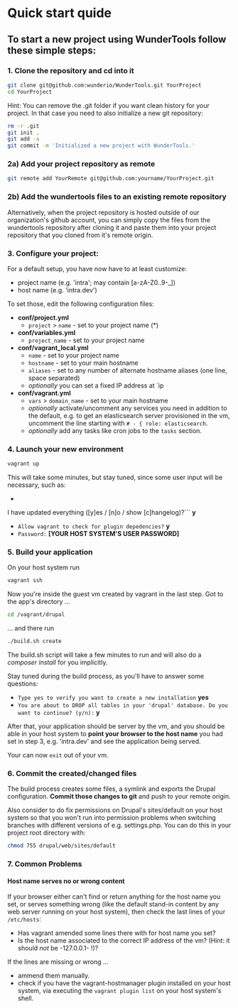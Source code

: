 # Quick start quide

## To start a new project using WunderTools follow these simple steps:  

### 1. Clone the repository and cd into it

```bash
git clone git@github.com:wunderio/WunderTools.git YourProject
cd YourProject
```

  Hint: You can remove the .git folder if you want clean history for your project.
  In that case you need to also initialize a new git repository:
  
```bash
rm -r .git
git init .
git add -a
git commit -m 'Initialized a new project with WunderTools.'
```  

### 2a) Add your project repository as remote

```bash
git remote add YourRemote git@github.com:yourname/YourProject.git
```  

### 2b) Add the wundertools files to an existing remote repository

Alternatively, when the project repository is hosted outside of our organization's github account, you can simply copy the files from the wundertools repository after cloning it and paste them into your project repository that you cloned from it's remote origin.

### 3. Configure your project:

For a default setup, you have now have to at least customize:

 - project name (e.g. 'intra'; may contain [a-zA-Z0..9-_])
 - host name (e.g. 'intra.dev')

To set those, edit the following configuration files:

  - **conf/project.yml**
    - `project` > `name` - set to your project name (*)
  - **conf/variables.yml**
    - `project_name` - set to your project name
  - **conf/vagrant_local.yml**
    - `name` - set to your project name
    - `hostname` - set to your main hostname
    - `aliases` - set to any number of alternate hostname aliases (one line, space separated)
    - _optionally_ you can set a fixed IP address at `ip
  - **conf/vagrant.yml**
    - `vars` > `domain_name` - set to your main hostname
    - _optionally_ activate/uncomment any services you need in addition to the default, e.g.
	  to get an elasticsearch server provisioned in the vm,
      uncomment the line starting with `# - { role: elasticsearch`.
    - _optionally_ add any tasks like cron jobs to the `tasks` section.

### 4. Launch your new environment

```bash
vagrant up
```
This will take some minutes, but stay tuned, since some user input will be necessary, such as:

- ```Build.sh version has been updated. [...]
I have updated everything ([y]es / [n]o / show [c]hangelog)?``` 
**y**
- `Allow vagrant to check for plugin depedencies?` 
**y**
- `Password:`
**[YOUR HOST SYSTEM'S USER PASSWORD]**

### 5. Build your application

On your host system run 

```bash
vagrant ssh
```

Now you're inside the guest vm created by vagrant in the last step.
Got to the app's directory …

```bash
cd /vagrant/drupal
```

… and there run

```bash
./build.sh create
```

The build.sh script will take a few minutes to run and will also do a _composer install_ for you implicitly.

Stay tuned during the build process, as you'll have to answer some questions:

* `Type yes to verify you want to create a new installation`
**yes**
* `You are about to DROP all tables in your 'drupal' database. Do you want to continue? (y/n):`
**y**

After that, your application should be server by the vm, and you should be able in your host system to **point your browser to the host name** you had set in step 3, e.g. 'intra.dev' and see the application being served.

Your can now `exit` out of your vm.

### 6. Commit the created/changed files

The build process creates some files, a symlink and exports the Drupal configuration. **Commit those changes to git** and push to your remote origin.

Also consider to do fix permissions on Drupal's sites/default on your host system so that you won't run into permission problems when switching branches with different versions of e.g. settings.php. You can do this in your project root directory with:

```bash
chmod 755 drupal/web/sites/default
```

### 7. Common Problems

#### Host name serves no or wrong content

If your browser either can't find or return anything for the host name you set, or serves something wrong (like the default stand-in content by any web server running on your host system), then check the last lines of your `/etc/hosts`:

* Has vagrant amended some lines there with for host name you set?
* Is the host name associated to the correct IP address of the vm? (Hint: it should _not_ be -127.0.0.1- !)?

If the lines are missing or wrong …

* ammend them manually.
* check if you have the vagrant-hostmanager plugin installed on your host system, via executing the `vagrant plugin list` on your host system's shell.



 
